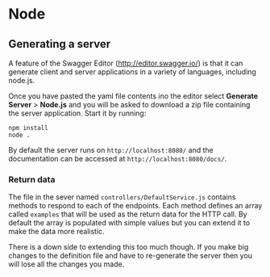 # Node

## Generating a server

A feature of the Swagger Editor (http://editor.swagger.io/) is that it can generate client and server applications in a variety of languages, including node.js.

Once you have pasted the yaml file contents ino the editor select **Generate Server** > **Node.js** and you will be asked to download a zip file containing the server application. Start it by running:

    npm install
    node .

By default the server runs on `http://localhost:8080/` and the documentation can be accessed at `http://localhost:8080/docs/`.

### Return data

The file in the sever named `controllers/DefaultService.js` contains methods to respond to each of the endpoints. Each method defines an array called `examples` that will be used as the return data for the HTTP call. By default the array is populated with simple values but you can extend it to make the data more realistic.

There is a down side to extending this too much though. If you make big changes to the definition file and have to re-generate the server then you will lose all the changes you made.
